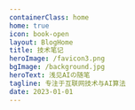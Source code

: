 ```yaml
---
containerClass: home
home: true
icon: book-open
layout: BlogHome
title: 技术笔记
heroImage: /favicon3.png
bgImage: /background.jpg
heroText: 浅见AIの随笔
tagline: 专注于互联网技术与AI算法
date: 2023-01-01
---
```

